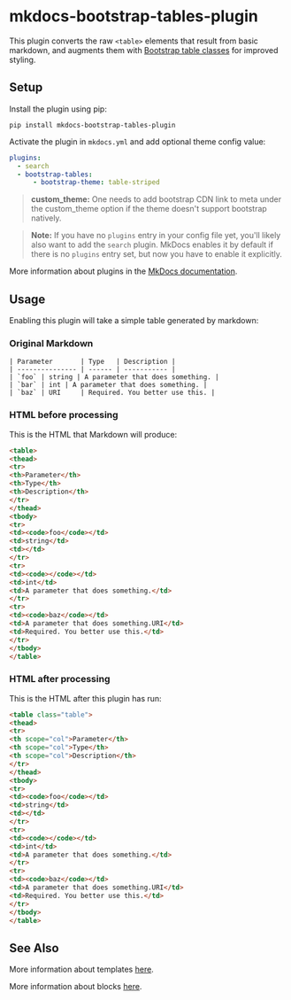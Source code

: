 # mkdocs-bootstrap-tables-plugin

This plugin converts the raw `<table>` elements that result from basic markdown, and augments them with [Bootstrap table classes](https://getbootstrap.com/docs/4.0/content/tables/) for improved styling. 

## Setup

Install the plugin using pip:

`pip install mkdocs-bootstrap-tables-plugin`

Activate the plugin in `mkdocs.yml` and add optional theme config value:
```yaml
plugins:
  - search
  - bootstrap-tables:
      - bootstrap-theme: table-striped
```
> **custom_theme:** One needs to add bootstrap CDN link to meta under the custom\_theme option if the theme doesn't support bootstrap natively. 


> **Note:** If you have no `plugins` entry in your config file yet, you'll likely also want to add the `search` plugin. MkDocs enables it by default if there is no `plugins` entry set, but now you have to enable it explicitly.

More information about plugins in the [MkDocs documentation][mkdocs-plugins].

## Usage

Enabling this plugin will take a simple table generated by markdown:

### Original Markdown

```
| Parameter       | Type   | Description |
| --------------- | ------ | ----------- |
| `foo` | string | A parameter that does something. |
| `bar` | int | A parameter that does something. | 
| `baz` | URI     | Required. You better use this. |
```

### HTML before processing

This is the HTML that Markdown will produce:

```html
<table>
<thead>
<tr>
<th>Parameter</th>
<th>Type</th>
<th>Description</th>
</tr>
</thead>
<tbody>
<tr>
<td><code>foo</code></td>
<td>string</td>
<td></td>
</tr>
<tr>
<td><code></code></td>
<td>int</td>
<td>A parameter that does something.</td>
</tr>
<tr>
<td><code>baz</code></td>
<td>A parameter that does something.URI</td>
<td>Required. You better use this.</td>
</tr>
</tbody>
</table>
```

### HTML after processing

This is the HTML after this plugin has run:

```html
<table class="table">
<thead>
<tr>
<th scope="col">Parameter</th>
<th scope="col">Type</th>
<th scope="col">Description</th>
</tr>
</thead>
<tbody>
<tr>
<td><code>foo</code></td>
<td>string</td>
<td></td>
</tr>
<tr>
<td><code></code></td>
<td>int</td>
<td>A parameter that does something.</td>
</tr>
<tr>
<td><code>baz</code></td>
<td>A parameter that does something.URI</td>
<td>Required. You better use this.</td>
</tr>
</tbody>
</table>
```

## See Also

More information about templates [here][mkdocs-template].

More information about blocks [here][mkdocs-block].

[mkdocs-plugins]: http://www.mkdocs.org/user-guide/plugins/
[mkdocs-template]: https://www.mkdocs.org/user-guide/custom-themes/#template-variables
[mkdocs-block]: https://www.mkdocs.org/user-guide/styling-your-docs/#overriding-template-blocks
